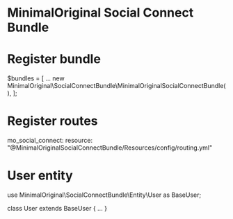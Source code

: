 MinimalOriginal Social Connect Bundle
========

Register bundle
========
$bundles = [
    ...
    new MinimalOriginal\SocialConnectBundle\MinimalOriginalSocialConnectBundle(),
];

Register routes
========
mo_social_connect:
    resource: "@MinimalOriginalSocialConnectBundle/Resources/config/routing.yml"


User entity
========

use MinimalOriginal\SocialConnectBundle\Entity\User as BaseUser;

class User extends BaseUser
{
  ...
}
